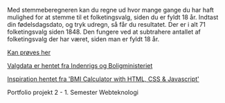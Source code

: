 Med stemmeberegneren kan du regne ud hvor mange gange du har haft mulighed for at stemme til et folketingsvalg, siden du er fyldt 18 år. Indtast din fødelsdagsdato, og tryk udregn, så får du resultatet. Der er i alt 71 folketingsvalg siden 1848. Den fungere ved at subtrahere antallet af folketingsvalg der har været, siden man er fyldt 18 år. 

[Kan prøves her](https://gust9196.github.io/Stemmeberegner/)


[Valgdata er hentet fra Indenrigs og Boligministeriet](https://valg.im.dk/valg/folketingsvalg/oversigt-over-valgdage-siden-1848)


[Inspiration hentet fra 'BMI Calculator with HTML, CSS & Javascript'](https://www.youtube.com/watch?v=CGftYT6KcrM)


Portfolio projekt 2 - 1. Semester Webteknologi
